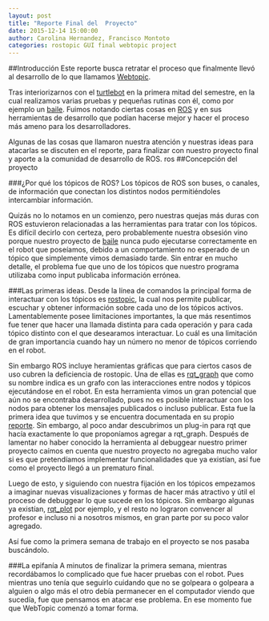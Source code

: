 ```yaml
---
layout: post
title: "Reporte Final del  Proyecto"
date: 2015-12-14 15:00:00
author: Carolina Hernandez, Francisco Montoto
categories: rostopic GUI final webtopic project
---
```


##Introducción
Este reporte busca retratar el proceso que finalmente llevó al desarrollo de lo que llamamos [Webtopic](https://github.com/carolahp/rostopic-gui).

Tras interiorizarnos con el [turtlebot](http://www.turtlebot.com) en la primera mitad del semestre, en la cual realizamos varias pruebas y pequeñas rutinas con él, como por ejemplo un [baile](http://carolahp.github.io/testpage/turtlebot/baile/python/script/2015/10/01/el-baile-de-la-tortuga.html). Fuimos notando ciertas cosas en [ROS](http://www.ros.org) y en sus herramientas de desarrollo que podían hacerse mejor y hacer el proceso más ameno para los desarrolladores.

Algunas de las cosas que llamaron nuestra atención y nuestras ideas para atacarlas se discuten en el reporte, para finalizar con nuestro proyecto final y aporte a la comunidad de desarrollo de ROS.
ros
##Concepción del proyecto

###¿Por qué los tópicos de ROS?
Los tópicos de ROS son buses, o canales, de información que conectan los distintos nodos permitiéndoles intercambiar información.

Quizás no lo notamos en un comienzo, pero nuestras quejas más duras con ROS estuvieron relacionadas a las herramientas para tratar con los tópicos. Es difícil decirlo con certeza, pero probablemente nuestra obsesión vino porque nuestro proyecto de [baile](http://carolahp.github.io/testpage/turtlebot/baile/python/script/2015/10/01/el-baile-de-la-tortuga.html) nunca pudo ejecutarse correctamente en el robot que poseíamos, debido a un comportamiento no esperado de un tópico que simplemente vimos demasiado tarde. Sin entrar en mucho detalle, el problema fue que uno de los tópicos que nuestro programa utilizaba como input publicaba información errónea.

###Las primeras ideas.
Desde la línea de comandos la principal forma de interactuar con los tópicos es [rostopic](http://wiki.ros.org/rostopic), la cual nos permite publicar, escuchar y obtener información sobre cada uno de los tópicos activos. Lamentablemente posee limitaciones importantes, la que más resentimos fue tener que hacer una llamada distinta para cada operación y para cada tópico distinto con el que desearamos interactuar. Lo cuál es una limitación de gran importancia cuando hay un número no menor de tópicos corriendo en el robot.

Sin embargo ROS incluye heramientas gráficas que para ciertos casos de uso cubren la deficiencia de rostopic. Una de ellas es [rqt_graph](http://wiki.ros.org/rqt_graph) que como su nombre indica es un grafo con las interacciones entre nodos y tópicos ejecutándose en el robot. En esta herramienta vimos un gran potencial que aún no se encontraba desarrollado, pues no es posible interactuar con los nodos para obtener los mensajes publicados o incluso publicar. Esta fue la primera idea que tuvimos y se encuentra documentada en su propio [reporte](http://carolahp.github.io/testpage/rostopic/gui/progress/project/2015/10/22/reporte-de-la-propuesta.html). Sin embargo, al poco andar descubrimos un plug-in para rqt que hacía exactamente lo que proponíamos agregar a rqt_graph. Después de lamentar no haber conocido la herramienta al debuggear nuestro primer proyecto caímos en cuenta que nuestro proyecto no agregaba mucho valor si es que pretendíamos implementar funcionalidades que ya existían, así fue como el proyecto llegó a un prematuro final.

Luego de esto, y siguiendo con nuestra fijación en los tópicos empezamos a imaginar nuevas visualizaciones y formas de hacer más atractivo y útil el proceso de debuggear lo que sucede en los tópicos. Sin embargo algunas ya existían, [rqt_plot](http://wiki.ros.org/rqt_plot) por ejemplo, y el resto no lograron convencer al profesor e incluso ni a nosotros mismos, en gran parte por su poco valor agregado.

Así fue como la primera semana de trabajo en el proyecto se nos pasaba buscándolo.

###La epifanía
A minutos de finalizar la primera semana, mientras recordábamos lo complicado que fue hacer pruebas con el robot. Pues mientras uno tenía que seguirlo cuidando que no se golpeara o golpeara a alguien o algo más el otro debía permanecer en el computador viendo que sucedía, fue que pensamos en atacar ese problema. En ese momento fue que WebTopic comenzó a tomar forma.
